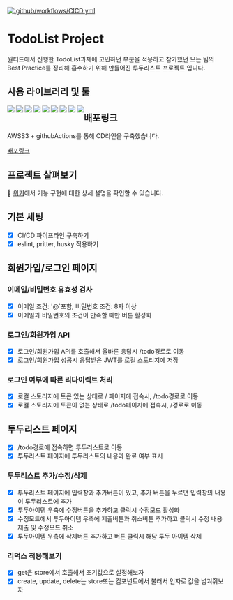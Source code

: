 [![.github/workflows/CICD.yml](https://github.com/SJ0826/todolist-project/actions/workflows/CICD.yml/badge.svg)](https://github.com/SJ0826/todolist-project/actions/workflows/CICD.yml)
# TodoList Project
원티드에서 진행한 TodoList과제에 고민하던 부분을 적용하고 참가했던 모든 팀의 Best Practice를 정리해 흡수하기 위해 만들어진 투두리스트 프로젝트 입니다.

## 사용 라이브러리 및 툴

<div style="float: left;">
  <img src="https://img.shields.io/badge/Yarn-2C8EBB?style=for-the-badge&logo=yarn&logoColor=white">
  <img src="https://img.shields.io/badge/TypeScript-3178C6?style=for-the-badge&logo=typescript&logoColor=white">
  <img src="https://img.shields.io/badge/Redux-764ABC?style=for-the-badge&logo=redux&logoColor=white">
  <img src="https://img.shields.io/badge/Axios-5A29E4?style=for-the-badge&logo=axios&logoColor=white">
  <img src="https://img.shields.io/badge/React Router Dom-CA4245?style=for-the-badge&logo=react router&logoColor=white">
  <img src="https://img.shields.io/badge/styled components-DB7093?style=for-the-badge&logo=styledcomponents&logoColor=white">
  <img src="https://img.shields.io/badge/Prettier-F7B93E?style=for-the-badge&logo=prettier&logoColor=black">
  <img src="https://img.shields.io/badge/ESLint-4B32C3?style=for-the-badge&logo=eslint&logoColor=white">
  <img src="https://img.shields.io/badge/Husky-808080?style=for-the-badge&logo=husky&logoColor=white">
</div>

## 배포링크

AWSS3 + githubActions를 통해 CD라인을 구축했습니다.

[배포링크](http://todolist-sj0826.s3-website.ap-northeast-2.amazonaws.com)

## 프로젝트 살펴보기

📖 [위키](https://github.com/SJ0826/todolist-project/wiki)에서 기능 구현에 대한 상세 설명을 확인할 수 있습니다.

## 기본 세팅

- [x] CI/CD 파이프라인 구축하기
- [x] eslint, pritter, husky 적용하기

## 회원가입/로그인 페이지

### 이메일/비밀번호 유효성 검사

- [x] 이메일 조건: '@`포함, 비밀번호 조건: 8자 이상
- [x] 이메일과 비밀번호의 조건이 만족할 때만 버튼 활성화

### 로그인/회원가입 API

- [x] 로그인/회원가입 API를 호출해서 올바른 응답시 /todo경로로 이동
- [x] 로그인/회원가입 성공시 응답받은 JWT를 로컬 스토리지에 저장

### 로그인 여부에 따른 리다이렉트 처리

- [x] 로컬 스토리지에 토큰 있는 상태로 / 페이지에 접속시, /todo경로로 이동
- [x] 로컬 스토리지에 토큰이 없는 상태로 /todo페이지에 접속시, /경로로 이동

## 투두리스트 페이지

- [x] /todo경로에 접속하면 투두리스트로 이동
- [x] 투두리스트 페이지에 투두리스트의 내용과 완료 여부 표시

### 투두리스트 추가/수정/삭제

- [x] 투두리스트 페이지에 입력창과 추가버튼이 있고, 추가 버튼을 누르면 입력창의 내용이 투두리스트에 추가
- [x] 투두아이템 우측에 수정버튼을 추가하고 클릭시 수정모드 활성화
- [x] 수정모드에서 투두아이템 우측에 제출버튼과 취소버튼 추가하고 클릭시 수정 내용 제출 및 수정모드 취소
- [x] 투두아이템 우측에 삭제버튼 추가하고 버튼 클릭시 해당 투두 아이템 삭제

### 리덕스 적용해보기
* [x] get은 store에서 호출해서 초기값으로 설정해보자
* [x] create, update, delete는 store또는 컴포넌트에서 불러서 인자로 값을 넘겨줘보자
